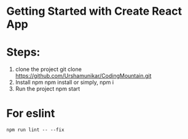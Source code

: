 # Getting Started with Create React App


# Steps:
1. clone the project
    git clone https://github.com/Urshamunikar/CodingMountain.git
2. Install npm
    npm install or simply, npm i
3. Run the project
    npm start

# For eslint
    npm run lint -- --fix 
